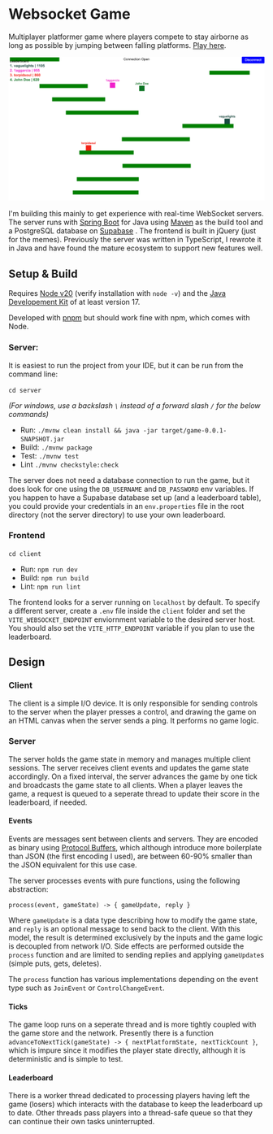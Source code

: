 # Websocket Game 

Multiplayer platformer game where players compete to stay airborne as long as possible by jumping between falling platforms. [Play here](https://1aggarcia.github.io/websocket-game/).

![Screenshot of Gameplay](media/screenshot.png)

I'm building this mainly to get experience with real-time WebSocket servers. The server runs with [Spring Boot](https://spring.io/) for Java using [Maven](https://maven.apache.org/what-is-maven.html) as the build tool and a PostgreSQL database on [Supabase](https://supabase.com/) . The frontend is built in jQuery (just for the memes). Previously the server was written in TypeScript, I rewrote it in Java and have found the mature ecosystem to support new features well.

## Setup & Build

Requires [Node v20](https://nodejs.org/en) (verify installation with `node -v`) and the [Java Developement Kit](https://www.oracle.com/java/technologies/downloads/) of at least version 17.

Developed with [pnpm](https://pnpm.io/) but should work fine with npm, which comes with Node.

### Server:

It is easiest to run the project from your IDE, but it can be run from the command line:

`cd server`

*(For windows, use a backslash `\` instead of a forward slash `/` for the below commands)*
- Run: `./mvnw clean install && java -jar target/game-0.0.1-SNAPSHOT.jar`
- Build: `./mvnw package`
- Test: `./mvnw test`
- Lint `./mvnw checkstyle:check`

The server does not need a database connection to run the game, but it does look for one using the `DB_USERNAME` and `DB_PASSWORD` env variables. If you happen to have a Supabase database set up (and a leaderboard table), you could provide your credentials in an `env.properties` file in the root directory (not the server directory) to use your own leaderboard.

### Frontend
`cd client`

- Run: `npm run dev`
- Build: `npm run build`
- Lint: `npm run lint`

The frontend looks for a server running on `localhost` by default. To specify a different server, create a `.env` file inside the `client` folder and set the `VITE_WEBSOCKET_ENDPOINT` enviornment variable to the desired server host. You should also set the `VITE_HTTP_ENDPOINT` variable if you plan to use the leaderboard.

## Design

### Client
The client is a simple I/O device. It is only responsible for sending controls to the server when the player presses a control, and drawing the game on an HTML canvas when the server sends a ping. It performs no game logic.

### Server
The server holds the game state in memory and manages multiple client sessions. The server receives client events and updates the game state accordingly. On a fixed interval, the server advances the game by one tick and broadcasts the game state to all clients. When a player leaves the game, a request is queued to a seperate thread to update their score in the leaderboard, if needed.

#### Events
Events are messages sent between clients and servers. They are encoded as binary using [Protocol Buffers](https://protobuf.dev/), which although introduce more boilerplate than JSON (the first encoding I used), are between 60-90% smaller than the JSON equivalent for this use case.

The server processes events with pure functions, using the following abstraction:
```
process(event, gameState) -> { gameUpdate, reply }
```
Where `gameUpdate` is a data type describing how to modify the game state, and `reply` is an optional message to send back to the client. With this model, the result is determined exclusively by the inputs and the game logic is decoupled from network I/O. Side effects are performed outside the `process` function and are limited to sending replies and applying `gameUpdate`s (simple puts, gets, deletes).

The `process` function has various implementations depending on the event type such as `JoinEvent` or `ControlChangeEvent`.

#### Ticks
The game loop runs on a seperate thread and is more tightly coupled with the game store and the network. Presently there is a function `advanceToNextTick(gameState) -> { nextPlatformState, nextTickCount }`, which is impure since it modifies the player state directly, although it is deterministic and is simple to test.

#### Leaderboard
There is a worker thread dedicated to processing players having left the game (losers) which interacts with the database to keep the leaderboard up to date. Other threads pass players into a thread-safe queue so that they can continue their own tasks uninterrupted.
